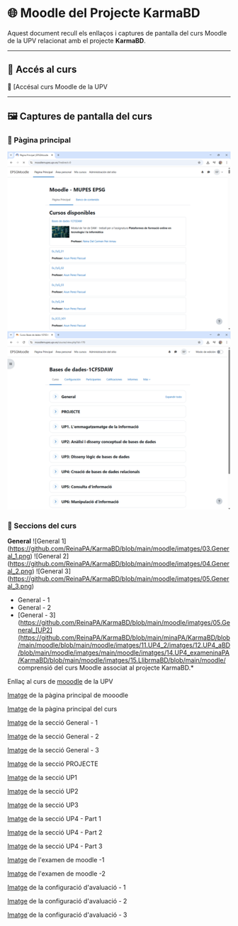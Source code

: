 # 🌐 Moodle del Projecte KarmaBD

Aquest document recull els enllaços i captures de pantalla del curs Moodle de la UPV relacionat amb el projecte **KarmaBD**.

---

## 📘 Accés al curs

🔗 [Accésal curs Moodle de la UPV

---

## 🖼️ Captures de pantalla del curs

### 📂 Pàgina principal
 ![Cursos disponibles](https://github.com/ReinaPA/KarmaBD/blob/main/moodle/imatges/01.Cursos%20disponibles.png)
 ![Pàgina principal del curs](https://github.com/ReinaPA/KarmaBD/blob/main/moodle/imatges/02.Curs%20BdB.png)

### 📑 Seccions del curs
 **General**
  ![General 1] (https://github.com/ReinaPA/KarmaBD/blob/main/moodle/imatges/03.General_1.png)
  ![General 2] (https://github.com/ReinaPA/KarmaBD/blob/main/moodle/imatges/04.General_2.png)
  ![General 3] (https://github.com/ReinaPA/KarmaBD/blob/main/moodle/imatges/05.General_3.png)
  
  - General - 1
  - General - 2
  - [General - 3](https://github.com/ReinaPA/KarmaBD/blob/main/moodle/imatges/05.General_[UP2](https://github.com/ReinaPA/KarmaBD/blob/main/minaPA/KarmaBD/blob/main/moodle/blob/main/moodle/imatges/11.UP4_2/imatges/12.UP4_aBD/blob/main/moodle/imatges/main/moodle/imatges/14.UP4_exameninaPA/KarmaBD/blob/main/moodle/imatges/15.LlibrmaBD/blob/main/moodle/ comprensió del curs Moodle associat al projecte KarmaBD.*






Enllaç al curs de <a href="https://moodlemupes.upv.es/course/view.php?id=170" target="_blank">mooodle</a> de la UPV

<a href="https://github.com/ReinaPA/KarmaBD/blob/main/moodle/imatges/01.Cursos%20disponibles.png" target="_blank">Imatge</a> de la pàgina principal de mooodle

<a href="https://github.com/ReinaPA/KarmaBD/blob/main/moodle/imatges/02.Curs%20BdB.png" target="_blank">Imatge</a> de la pàgina principal del curs

<a href="https://github.com/ReinaPA/KarmaBD/blob/main/moodle/imatges/03.General_1.png" target="_blank">Imatge</a> de la secció General - 1

<a href="https://github.com/ReinaPA/KarmaBD/blob/main/moodle/imatges/04.General_2.png" target="_blank">Imatge</a> de la secció General - 2

<a href="https://github.com/ReinaPA/KarmaBD/blob/main/moodle/imatges/05.General_3.png" target="_blank">Imatge</a> de la secció General - 3

<a href="https://github.com/ReinaPA/KarmaBD/blob/main/moodle/imatges/06.Projecte.png" target="_blank">Imatge</a> de la secció PROJECTE

<a href="https://github.com/ReinaPA/KarmaBD/blob/main/moodle/imatges/07.UP1.png" target="_blank">Imatge</a> de la secció UP1

<a href="https://github.com/ReinaPA/KarmaBD/blob/main/moodle/imatges/08.UP2.png" target="_blank">Imatge</a> de la secció UP2

<a href="https://github.com/ReinaPA/KarmaBD/blob/main/moodle/imatges/09.UP3.png" target="_blank">Imatge</a> de la secció UP3

<a href="https://github.com/ReinaPA/KarmaBD/blob/main/moodle/imatges/10.UP4_1.png" target="_blank">Imatge</a> de la secció UP4 - Part 1

<a href="https://github.com/ReinaPA/KarmaBD/blob/main/moodle/imatges/11.UP4_2.png" target="_blank">Imatge</a> de la secció UP4 - Part 2

<a href="https://github.com/ReinaPA/KarmaBD/blob/main/moodle/imatges/12.UP4_3.png" target="_blank">Imatge</a> de la secció UP4 - Part 3

<a href="https://github.com/ReinaPA/KarmaBD/blob/main/moodle/imatges/13.UP4_examen_1.png" target="_blank">Imatge</a> de l'examen de moodle -1

<a href="https://github.com/ReinaPA/KarmaBD/blob/main/moodle/imatges/14.UP4_examen_2.png" target="_blank">Imatge</a> de l'examen de moodle -2

<a href="https://github.com/ReinaPA/KarmaBD/blob/main/moodle/imatges/15.Llibre_avaluacio_1.png" target="_blank">Imatge</a> de la configuració d'avaluació - 1

<a href="https://github.com/ReinaPA/KarmaBD/blob/main/moodle/imatges/16.Llibre_avaluacio_2.png" target="_blank">Imatge</a> de la configuració d'avaluació - 2

<a href="https://github.com/ReinaPA/KarmaBD/blob/main/moodle/imatges/17.Llibre_avaluacio_3.png" target="_blank">Imatge</a> de la configuració d'avaluació - 3
